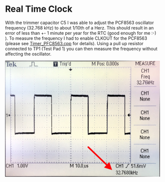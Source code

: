# Real Time Clock
With the trimmer capacitor C5 I was able to adjust the PCF8563 oscillator frequency (32.768 kHz) to about 1/10th of a Herz. This should result in an error of less than +- 1 minute per year for the RTC (good enough for me :-) ). To measure the frequency I had to enable CLKOUT for the PCF8563 (please see [Timer_PFC8563.cpp](../src/Timer_PFC8563.cpp) for details). Using a pull up resistor connected to TP1 (Test Pad 1) you can then measure the frequency without affecting the oscillator.

![oscillator](images/oscillator.png)